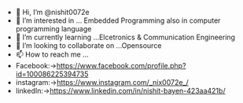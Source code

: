 - 👋 Hi, I’m @nishit0072e
- 👀 I’m interested in ... Embedded Programming also in computer programming language
- 🌱 I’m currently learning ...Elcetronics & Communication Engineering
- 💞️ I’m looking to collaborate on ...Opensource
- 📫 How to reach me ...
- Facebook:->https://www.facebook.com/profile.php?id=100086225394735
- instagram:->https://www.instagram.com/_nix0072e_/
- linkedIn:->https://www.linkedin.com/in/nishit-bayen-423aa421b/

<!--
nishit0072e/nishit0072e is a ✨ special ✨ repository because its `README.md` (this file) appears on your GitHub profile.
You can click the Preview link to take a look at your changes.
-->
